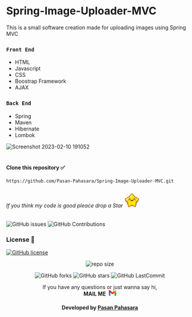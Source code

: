 # Spring-Image-Uploader-MVC

This is a small software creation made for uploading images using Spring MVC

###  `Front End`
* HTML
* Javascript
* CSS
* Boostrap Framework
* AJAX

###  `Back End`
* Spring
* Maven
* Hibernate
* Lombok

![Screenshot 2023-02-10 191052](https://user-images.githubusercontent.com/88943660/218106585-5942eb8b-224f-494d-9277-c01224c09242.png)

#  
#### Clone this repository ✅
```md
https://github.com/Pasan-Pahasara/Spring-Image-Uploader-MVC.git
```
###                                              
###### If you think my code is good pleace drop a Star <img src="https://github.com/Pasan-Pahasara/md-alpha/blob/main/star.webp" width="40px">

![GitHub issues](https://img.shields.io/github/issues/Pasan-Pahasara/Spring-Image-Uploader-MVC?&labelColor=black&color=eb3b5a&label=Issues&logo=issues&logoColor=black&style=for-the-badge)
![GitHub Contributions](https://img.shields.io/github/contributors/Pasan-Pahasara/Spring-Image-Uploader-MVC?&labelColor=black&color=8854d0&style=for-the-badge)

### License 📝
[![GitHub license](https://img.shields.io/github/license/Pasan-Pahasara/Spring-Image-Uploader-MVC?&labelColor=black&color=3867d6&style=for-the-badge)](https://github.com/Pasan-Pahasara/Room-Reservation-System/blob/master/LICENSE)

<div align="center">

![repo size](https://img.shields.io/github/repo-size/Pasan-Pahasara/Spring-Image-Uploader-MVC?label=Repo%20Size&style=for-the-badge&labelColor=black&color=20bf6b)
 
![GitHub forks](https://img.shields.io/github/forks/Pasan-Pahasara/Spring-Image-Uploader-MVC?&labelColor=black&color=0fb9b1&style=for-the-badge)
![GitHub stars](https://img.shields.io/github/stars/Pasan-Pahasara/Spring-Image-Uploader-MVC?&labelColor=black&color=f7b731&style=for-the-badge)
![GitHub LastCommit](https://img.shields.io/github/last-commit/Spring-Image-Uploader-MVC?logo=github&labelColor=black&color=d1d8e0&style=for-the-badge)

</div>

<div align="center"> 
If you have any questions or just wanna say hi, <br><b>MAIL ME</b>&nbsp;
  <a href="mailto:pasanpahasara7788@gmail.com">
      <img width="20px" src="https://github.com/Pasan-Pahasara/md-alpha/blob/main/gmail.svg" />
  </a></p>
 
 </div>

<div align="center"> 
 
#### Developed by [Pasan Pahasara](https://github.com/Pasan-Pahasara/) 
</div>
